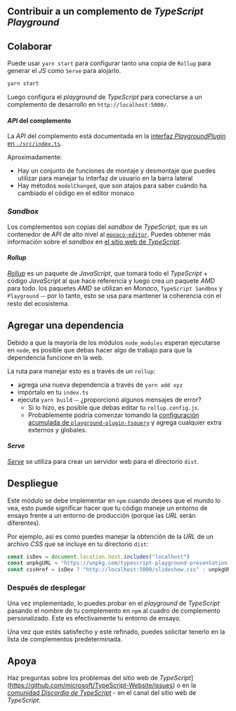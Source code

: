 ## Contribuir a un complemento de *TypeScript Playground*

## Colaborar

Puede usar `yarn start` para configurar tanto una copia de `Rollup` para generar el *JS* como `Serve` para alojarlo.

```sh
yarn start
```

Luego configura el *playground* de *TypeScript* para conectarse a un complemento de desarrollo en `http://localhost:5000/`.

#### *API* del complemento

La *API* del complemento está documentada en la [interfaz *PlaygroundPlugin* en `./src/index.ts`](src/index.ts).

Aproximadamente:

- Hay un conjunto de funciones de montaje y desmontaje que puedes utilizar para manejar tu interfaz de usuario en la barra lateral
- Hay métodos `modelChanged`, que son atajos para saber cuándo ha cambiado el código en el editor monaco

### *Sandbox*

Los complementos son copias del *sandbox* de *TypeScript*, que es un contenedor de *API* de alto nivel al [`monaco-editor`](https://microsoft.github.io/monaco-editor/). Puedes obtener más información sobre el *sandbox* en [el sitio web de *TypeScript*](http://www.typescriptlang.org/v2/dev/sandbox/).

#### *Rollup*

[*Rollup*](https://rollupjs.org) es un paquete de *JavaScript*, que tomará todo el *TypeScript* + código *JavaScript* al que hace referencia y luego crea un paquete *AMD* para todo. los paquetes *AMD* se utilizan en *Monaco*, `TypeScript Sandbox` y `Playground` ⏤ por lo tanto, esto se usa para mantener la coherencia con el resto del ecosistema.

## Agregar una dependencia

Debido a que la mayoría de los módulos `node_modules` esperan ejecutarse en `node`, es posible que debas hacer algo de trabajo para que la dependencia funcione en la web.

La ruta para manejar esto es a través de un `rollup`:

- agrega una nueva dependencia a través de `yarn add xyz`
- impórtalo en tu `index.ts`
- ejecuta `yarn build` ⏤ ¿proporcionó algunos mensajes de error?
  - Si lo hizo, es posible que debas editar tu `rollup.config.js`.
  - Probablemente podría comenzar tomando la [configuración acumulada de `playground-plugin-tsquery`](https://github.com/orta/playground-plugin-tsquery/blob/master/rollup.config.js) y agrega cualquier extra externos y globales.

#### *Serve*

[*Serve*](https://github.com/zeit/serve) se utiliza para crear un servidor web para el directorio `dist`.

## Despliegue

Este módulo se debe implementar en `npm` cuando desees que el mundo lo vea, esto puede significar hacer que tu código maneje un entorno de ensayo frente a un entorno de producción (porque las *URL* serán diferentes).

Por ejemplo, así es como puedes manejar la obtención de la *URL* de un archivo *CSS* que se incluye en tu directorio `dist`:

```ts
const isDev = document.location.host.includes("localhost")
const unpkgURL = "https://unpkg.com/typescript-playground-presentation-mode@latest/dist/slideshow.css"
const cssHref = isDev ? "http://localhost:5000/slideshow.css" : unpkgURL
```

### Después de desplegar

Una vez implementado, lo puedes probar en el *playground* de *TypeScript* pasando el nombre de tu complemento en `npm` al cuadro de complemento personalizado. Este es efectivamente tu entorno de ensayo.

Una vez que estés satisfecho y esté refinado, puedes solicitar tenerlo en la lista de complementos predeterminada.

## Apoya

Haz preguntas sobre los problemas del sitio web de *TypeScript*](https://github.com/microsoft/TypeScript-Website/issues) o en la [comunidad *Discordia de TypeScript*](https://discord.gg/typescript) - en el canal del sitio web de *TypeScript*.

